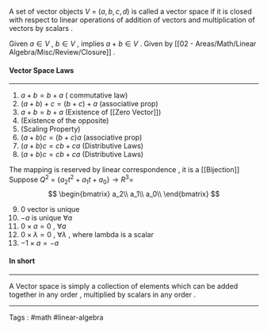 A set of vector objects $V$ = $(a , b , c , d)$   is called a vector space if it is closed with respect to linear operations of addition of vectors and multiplication of vectors by scalars . 

Given $a \in V$ , $b \in V$ , implies $a + b \in V$ . Given by [[02 - Areas/Math/Linear Algebra/Misc/Review/Closure]] . 

#### Vector Space Laws
____
1) $a + b = b + a$ ( commutative law) 
2) $(a + b)+c = (b + c)+ a$ (associative prop) 
3) $a + b = b + a$ (Existence of [[Zero Vector]]) 
4) (Existence of the opposite) 
5) (Scaling Property) 
6) $(a + b)c = (b + c)a$ (associative prop) 
7) $(a + b)c = cb + ca$ (Distributive Laws) 
8) $(a + b)c = cb + ca$ (Distributive Laws) 

The mapping is reserved by linear correspondence  , it is a [[Bijection]] 
Suppose $Q^2$ = $\{a_2t^2 + a_1t + a_0\} \rightarrow R^3 =$
$$ 
\begin{bmatrix} 
	a_2\\
	a_1\\
	a_0\\
	\end{bmatrix}
$$


9) $0$ vector is unique 
10) $-a$  is unique $\forall a$
11) $0 \times a = 0$  , $\forall a$
12) $0 \times \lambda = 0$  , $\forall \lambda$ , where lambda is a scalar  
13) $-1 \times a = -a$   


#### In short 
___
A Vector space is simply a collection of elements which can be added together in any order , multiplied by scalars in any order .
____

Tags : #math #linear-algebra